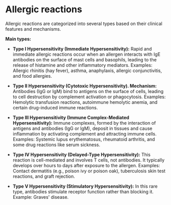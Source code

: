 # Allergic reactions

Allergic reactions are categorized into several types based on their clinical features and mechanisms.

**Main types:**

* **Type I Hypersensitivity (Immediate Hypersensitivity):** Rapid and immediate allergic reactions occur when an allergen interacts with IgE antibodies on the surface of mast cells and basophils, leading to the release of histamine and other inflammatory mediators. Examples: Allergic rhinitis (hay fever), asthma, anaphylaxis, allergic conjunctivitis, and food allergies.

* **Type II Hypersensitivity (Cytotoxic Hypersensitivity). Mechanism:** Antibodies (IgG or IgM) bind to antigens on the surface of cells, leading to cell destruction by complement activation or phagocytosis. Examples: Hemolytic transfusion reactions, autoimmune hemolytic anemia, and certain drug-induced immune reactions.

* **Type III Hypersensitivity (Immune Complex-Mediated Hypersensitivity):** Immune complexes, formed by the interaction of antigens and antibodies (IgG or IgM), deposit in tissues and cause inflammation by activating complement and attracting immune cells. Examples: Systemic lupus erythematosus, rheumatoid arthritis, and some drug reactions like serum sickness.

* **Type IV Hypersensitivity (Delayed-Type Hypersensitivity):** This reaction is cell-mediated and involves T cells, not antibodies. It typically develops over hours to days after exposure to the allergen. Examples: Contact dermatitis (e.g., poison ivy or poison oak), tuberculosis skin test reactions, and graft rejection.

* **Type V Hypersensitivity (Stimulatory Hypersensitivity):** In this rare type, antibodies stimulate receptor function rather than blocking it. Example: Graves' disease.
